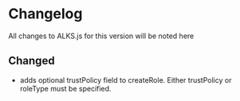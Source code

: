 # Changelog
All changes to ALKS.js for this version will be noted here

## Changed
- adds optional trustPolicy field to createRole.  Either trustPolicy or roleType must be specified. 